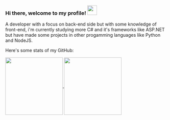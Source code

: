 ### Hi there, welcome to my profile! <img src="https://raw.githubusercontent.com/MartinHeinz/MartinHeinz/master/wave.gif" width="30px">

A developer with a focus on back-end side but with some knowledge of front-end, i'm currently studying more C# and it's frameworks like ASP.NET but have made some projects in other progamming languages like Python and NodeJS.

Here's some stats of my GitHub:

<a href="https://github.com/anuraghazra/github-readme-stats">
  <img height="180em" align="center" src="https://github-readme-stats-nine-lilac-95.vercel.app/api?username=michael-maia&show_icons=true&include_all_commits=true&count_private=true&theme=dark" />
</a>
<a href="https://github.com/anuraghazra/convoychat">
  <img height="180em" align="center" src="https://github-readme-stats-nine-lilac-95.vercel.app/api/top-langs/?username=michael-maia&layout=compact&theme=dark"/>
</a>
